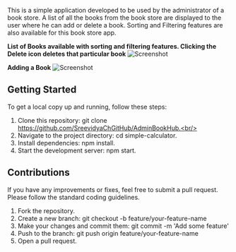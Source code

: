 This is a simple application developed to be used by the administrator of a book store. A list of all the books from the book store are displayed to the user where he can add or delete a book. Sorting and Filtering features are also available for this book store app.

**List of Books available with sorting and filtering features. Clicking the Delete icon deletes that particular book**
![Screenshot](https://github.com/SreevidyaChGitHub/FirebaseBookStore/blob/main/images/ListofBooks.png)

**Adding a Book**
![Screenshot](https://github.com/SreevidyaChGitHub/FirebaseBookStore/blob/main/images/AddBook.png)

<h2>Getting Started</h2>
To get a local copy up and running, follow these steps:<br/>

1. Clone this repository: git clone https://github.com/SreevidyaChGitHub/AdminBookHub.<br/>
2. Navigate to the project directory: cd simple-calculator.<br/>
3. Install dependencies: npm install.<br/>
4. Start the development server: npm start.<br/>

<h2>Contributions</h2>
If you have any improvements or fixes, feel free to submit a pull request. Please follow the standard coding guidelines.

1. Fork the repository.
2. Create a new branch: git checkout -b feature/your-feature-name
3. Make your changes and commit them: git commit -m 'Add some feature'
4. Push to the branch: git push origin feature/your-feature-name
5. Open a pull request.





